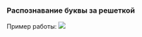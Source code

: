 ### Распознавание буквы за решеткой
Пример работы:
![](https://sun9-9.userapi.com/c840235/v840235837/2a7a4/zdOfjm-G-r0.jpg) 